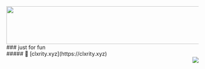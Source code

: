 <div id='head'>
<img src='https://images-ext-2.discordapp.net/external/8uuKde1ImqkoDbTfXjOQeXZaadPTujKNXClOHXjTgEw/https/i.gyazo.com/a623b03394d2a4807cace4f4835884a1.png'
width="750px" height="100px" />
</div>
<div id='body'>
### just for fun <br />
##### 🔗 [clxrity.xyz](https://clxrity.xyz) <br />
<img src='https://media.discordapp.net/attachments/939974049361190912/982157090682449940/green_ish_pixel_fountain_art.gif' align='right' />
</div>
